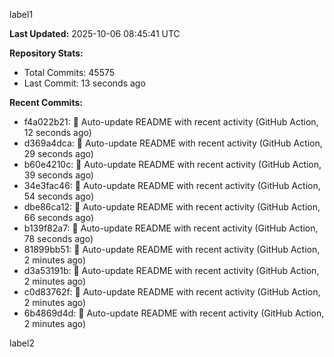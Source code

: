 
label1 
<!-- ACTIVITY_START -->
**Last Updated:** 2025-10-06 08:45:41 UTC

**Repository Stats:**
- Total Commits: 45575
- Last Commit: 13 seconds ago

**Recent Commits:**
- f4a022b21: 🤖 Auto-update README with recent activity (GitHub Action, 12 seconds ago)
- d369a4dca: 🤖 Auto-update README with recent activity (GitHub Action, 29 seconds ago)
- b60e4210c: 🤖 Auto-update README with recent activity (GitHub Action, 39 seconds ago)
- 34e3fac46: 🤖 Auto-update README with recent activity (GitHub Action, 54 seconds ago)
- dbe86ca12: 🤖 Auto-update README with recent activity (GitHub Action, 66 seconds ago)
- b139f82a7: 🤖 Auto-update README with recent activity (GitHub Action, 78 seconds ago)
- 81899bb51: 🤖 Auto-update README with recent activity (GitHub Action, 2 minutes ago)
- d3a53191b: 🤖 Auto-update README with recent activity (GitHub Action, 2 minutes ago)
- c0d83762f: 🤖 Auto-update README with recent activity (GitHub Action, 2 minutes ago)
- 6b4869d4d: 🤖 Auto-update README with recent activity (GitHub Action, 2 minutes ago)
<!-- ACTIVITY_END -->

label2
